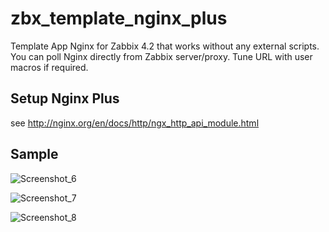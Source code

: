 # zbx_template_nginx_plus
Template App Nginx for Zabbix 4.2 that works without any external scripts.  
You can poll Nginx directly from Zabbix server/proxy. 
Tune URL with user macros if required.  
## Setup Nginx Plus
see http://nginx.org/en/docs/http/ngx_http_api_module.html

## Sample 

![Screenshot_6](https://user-images.githubusercontent.com/49550074/61684532-767e6900-ad22-11e9-9cdd-13ae53f2dcb0.png)

![Screenshot_7](https://user-images.githubusercontent.com/49550074/61684536-79795980-ad22-11e9-82dc-84d42e2131aa.png)

![Screenshot_8](https://user-images.githubusercontent.com/49550074/61684540-7b431d00-ad22-11e9-8359-374465cf9c60.png)

